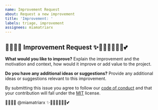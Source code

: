 ```yaml
---
name: Improvement Request
about: Request a new improvement
title: 'Improvement: '
labels: triage, improvement
assignees: miamatriarx
---
```


## 🧚🏻‍♀️✨ Improvement Request ✨🧚🏻‍♀️🦄🔮🏰💕

**What would you like to improve?**
Explain the improvement and the motivation and context, how would it improve or add value to the project.

**Do you have any additional ideas or suggestions?**
Provide any additional ideas or suggestions relevant to this improvement.

By submitting this issue you agree to follow our [code of conduct](https://github.com/matriarx/.github/blob/main/docs/code_of_conduct.md) and that your contribution will fall under the [MIT](https://github.com/matriarx/.github/blob/main/license) license.

🧚🏻‍♀️✨ @miamatriarx ✨🧚🏻‍♀️🦄🔮🏰💕
